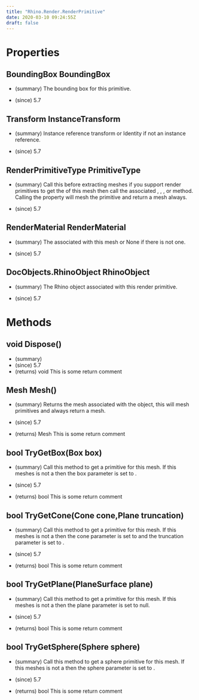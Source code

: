 ```yaml
---
title: "Rhino.Render.RenderPrimitive"
date: 2020-03-10 09:24:55Z
draft: false
---
```


# Properties
## BoundingBox BoundingBox
- (summary) 
     The bounding box for this primitive.
     
- (since) 5.7
## Transform InstanceTransform
- (summary) 
     Instance reference transform or Identity if not an instance reference.
     
- (since) 5.7
## RenderPrimitiveType PrimitiveType
- (summary) 
     Call this before extracting meshes if you support render primitives to
     get the  of this mesh then call the
     associated , , , or
      method.  Calling the  property
     will mesh the primitive and return a mesh always.
     
- (since) 5.7
## RenderMaterial RenderMaterial
- (summary) 
     The  associated with this mesh or None if there is not one.
     
- (since) 5.7
## DocObjects.RhinoObject RhinoObject
- (summary) 
     The Rhino object associated with this render primitive.
     
- (since) 5.7
# Methods
## void Dispose()
- (summary) 
- (since) 5.7
- (returns) void This is some return comment
## Mesh Mesh()
- (summary) 
     Returns the mesh associated with the object, this will mesh primitives
     and always return a mesh.
     
- (since) 5.7
- (returns) Mesh This is some return comment
## bool TryGetBox(Box box)
- (summary) 
     Call this method to get a  primitive for this mesh.  If this
     meshes  is not a 
     then the box parameter is set to .
     
- (since) 5.7
- (returns) bool This is some return comment
## bool TryGetCone(Cone cone,Plane truncation)
- (summary) 
     Call this method to get a  primitive for this mesh.  If this
     meshes  is not a 
     then the cone parameter is set to  and the truncation
     parameter is set to .
     
- (since) 5.7
- (returns) bool This is some return comment
## bool TryGetPlane(PlaneSurface plane)
- (summary) 
     Call this method to get a  primitive for this mesh.  If this
     meshes  is not a 
     then the plane parameter is set to null.
     
- (since) 5.7
- (returns) bool This is some return comment
## bool TryGetSphere(Sphere sphere)
- (summary) 
     Call this method to get a sphere primitive for this mesh.  If this
     meshes  is not a 
     then the sphere parameter is set to .
     
- (since) 5.7
- (returns) bool This is some return comment

